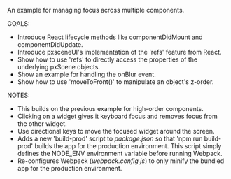 An example for managing focus across multiple components.

GOALS:
* Introduce React lifecycle methods like componentDidMount and componentDidUpdate.
* Introduce pxsceneUI's implementation of the 'refs' feature from React.
* Show how to use 'refs' to directly access the properties of the underlying pxScene objects.
* Show an example for handling the onBlur event.
* Show how to use 'moveToFront()' to manipulate an object's z-order.

NOTES:
* This builds on the previous example for high-order components.
* Clicking on a widget gives it keyboard focus and removes focus from the other widget.
* Use directional keys to move the focused widget around the screen.
* Adds a new 'build-prod' script to *package.json* so that 'npm run build-prod' builds the app for the production environment. This script simply defines the NODE_ENV environment variable before running Webpack.
* Re-configures Webpack (*webpack.config.js*) to only minify the bundled app for the production environment.

